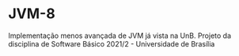 # JVM-8
Implementação menos avançada de JVM já vista na UnB. Projeto da disciplina de Software Básico 2021/2 - Universidade de Brasília
